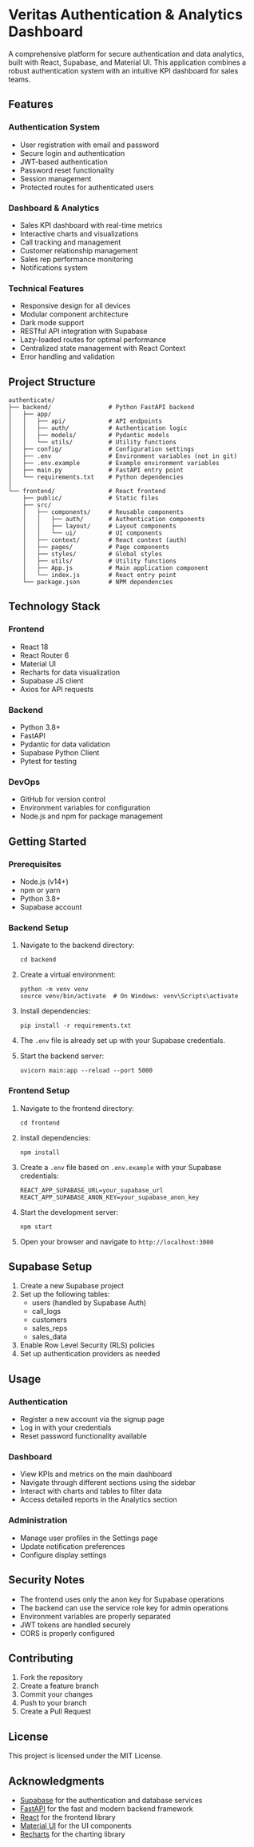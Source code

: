 # Veritas Authentication & Analytics Dashboard

A comprehensive platform for secure authentication and data analytics, built with React, Supabase, and Material UI. This application combines a robust authentication system with an intuitive KPI dashboard for sales teams.

## Features

### Authentication System
- User registration with email and password
- Secure login and authentication
- JWT-based authentication
- Password reset functionality
- Session management
- Protected routes for authenticated users

### Dashboard & Analytics
- Sales KPI dashboard with real-time metrics
- Interactive charts and visualizations
- Call tracking and management
- Customer relationship management
- Sales rep performance monitoring
- Notifications system

### Technical Features
- Responsive design for all devices
- Modular component architecture
- Dark mode support
- RESTful API integration with Supabase
- Lazy-loaded routes for optimal performance
- Centralized state management with React Context
- Error handling and validation

## Project Structure

```
authenticate/
├── backend/                # Python FastAPI backend
│   ├── app/
│   │   ├── api/            # API endpoints
│   │   ├── auth/           # Authentication logic
│   │   ├── models/         # Pydantic models
│   │   └── utils/          # Utility functions
│   ├── config/             # Configuration settings
│   ├── .env                # Environment variables (not in git)
│   ├── .env.example        # Example environment variables
│   ├── main.py             # FastAPI entry point
│   └── requirements.txt    # Python dependencies
│
└── frontend/               # React frontend
    ├── public/             # Static files
    ├── src/
    │   ├── components/     # Reusable components
    │   │   ├── auth/       # Authentication components
    │   │   ├── layout/     # Layout components
    │   │   └── ui/         # UI components
    │   ├── context/        # React context (auth)
    │   ├── pages/          # Page components
    │   ├── styles/         # Global styles
    │   ├── utils/          # Utility functions
    │   ├── App.js          # Main application component
    │   └── index.js        # React entry point
    └── package.json        # NPM dependencies
```

## Technology Stack

### Frontend
- React 18
- React Router 6
- Material UI
- Recharts for data visualization
- Supabase JS client
- Axios for API requests

### Backend
- Python 3.8+
- FastAPI
- Pydantic for data validation
- Supabase Python Client
- Pytest for testing

### DevOps
- GitHub for version control
- Environment variables for configuration
- Node.js and npm for package management

## Getting Started

### Prerequisites
- Node.js (v14+)
- npm or yarn
- Python 3.8+
- Supabase account

### Backend Setup

1. Navigate to the backend directory:
   ```
   cd backend
   ```

2. Create a virtual environment:
   ```
   python -m venv venv
   source venv/bin/activate  # On Windows: venv\Scripts\activate
   ```

3. Install dependencies:
   ```
   pip install -r requirements.txt
   ```

4. The `.env` file is already set up with your Supabase credentials.

5. Start the backend server:
   ```
   uvicorn main:app --reload --port 5000
   ```

### Frontend Setup

1. Navigate to the frontend directory:
   ```
   cd frontend
   ```

2. Install dependencies:
   ```
   npm install
   ```

3. Create a `.env` file based on `.env.example` with your Supabase credentials:
   ```
   REACT_APP_SUPABASE_URL=your_supabase_url
   REACT_APP_SUPABASE_ANON_KEY=your_supabase_anon_key
   ```

4. Start the development server:
   ```
   npm start
   ```

5. Open your browser and navigate to `http://localhost:3000`

## Supabase Setup

1. Create a new Supabase project
2. Set up the following tables:
   - users (handled by Supabase Auth)
   - call_logs
   - customers
   - sales_reps
   - sales_data
3. Enable Row Level Security (RLS) policies
4. Set up authentication providers as needed

## Usage

### Authentication
- Register a new account via the signup page
- Log in with your credentials
- Reset password functionality available

### Dashboard
- View KPIs and metrics on the main dashboard
- Navigate through different sections using the sidebar
- Interact with charts and tables to filter data
- Access detailed reports in the Analytics section

### Administration
- Manage user profiles in the Settings page
- Update notification preferences
- Configure display settings

## Security Notes

- The frontend uses only the anon key for Supabase operations
- The backend can use the service role key for admin operations
- Environment variables are properly separated
- JWT tokens are handled securely
- CORS is properly configured

## Contributing

1. Fork the repository
2. Create a feature branch
3. Commit your changes
4. Push to your branch
5. Create a Pull Request

## License

This project is licensed under the MIT License.

## Acknowledgments

- [Supabase](https://supabase.io/) for the authentication and database services
- [FastAPI](https://fastapi.tiangolo.com/) for the fast and modern backend framework
- [React](https://reactjs.org/) for the frontend library
- [Material UI](https://mui.com/) for the UI components
- [Recharts](https://recharts.org/) for the charting library